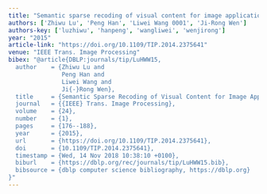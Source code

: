 ```yaml
---
title: "Semantic sparse recoding of visual content for image applications"
authors: ['Zhiwu Lu', 'Peng Han', 'Liwei Wang 0001', 'Ji-Rong Wen']
authors-key: ['luzhiwu', 'hanpeng', 'wangliwei', 'wenjirong']
year: "2015"
article-link: "https://doi.org/10.1109/TIP.2014.2375641"
venue: "IEEE Trans. Image Processing"
bibex: "@article{DBLP:journals/tip/LuHWW15,
  author    = {Zhiwu Lu and
               Peng Han and
               Liwei Wang and
               Ji{-}Rong Wen},
  title     = {Semantic Sparse Recoding of Visual Content for Image Applications},
  journal   = {{IEEE} Trans. Image Processing},
  volume    = {24},
  number    = {1},
  pages     = {176--188},
  year      = {2015},
  url       = {https://doi.org/10.1109/TIP.2014.2375641},
  doi       = {10.1109/TIP.2014.2375641},
  timestamp = {Wed, 14 Nov 2018 10:38:10 +0100},
  biburl    = {https://dblp.org/rec/journals/tip/LuHWW15.bib},
  bibsource = {dblp computer science bibliography, https://dblp.org}
}"
---
```

